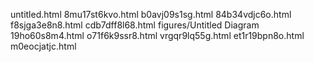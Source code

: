 untitled.html
8mu17st6kvo.html
b0avj09s1sg.html
84b34vdjc6o.html
f8sjga3e8n8.html
cdb7dff8l68.html
figures/Untitled Diagram
19ho60s8m4.html
o71f6k9ssr8.html
vrgqr9lq55g.html
et1r19bpn8o.html
m0eocjatjc.html